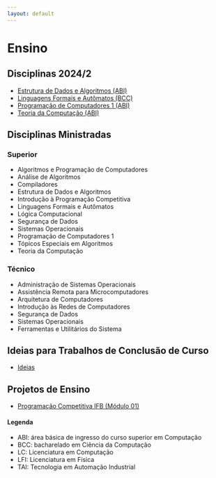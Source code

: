 ```yaml
---
layout: default
---
```


# Ensino

## Disciplinas 2024/2

- [Estrutura de Dados e Algoritmos (ABI)](https://danielsaad.com/estrutura-de-dados-e-algoritmos)
- [Linguagens Formais e Autômatos (BCC)](https://danielsaad.com/linguagens-formais-e-automatos)
- [Programação de Computadores 1 (ABI)](https://danielsaad.com/programacao-de-computadores-1)
- [Teoria da Computação (ABI)](https://danielsaad.com/teoria-da-computacao)

## Disciplinas Ministradas

### Superior

- Algoritmos e Programação de Computadores
- Análise de Algoritmos
- Compiladores
- Estrutura de Dados e Algoritmos
- Introdução à Programação Competitiva
- Linguagens Formais e Autômatos
- Lógica Computacional
- Segurança de Dados
- Sistemas Operacionais
- Programação de Computadores 1
- Tópicos Especiais em Algoritmos
- Teoria da Computação


### Técnico

- Administração de Sistemas Operacionais
- Assistência Remota para Microcomputadores
- Arquitetura de Computadores
- Introdução às Redes de Computadores
- Segurança de Dados
- Sistemas Operacionais
- Ferramentas e Utilitários do Sistema

## Ideias para Trabalhos de Conclusão de Curso

- [Ideias](/assets/propostas-tcc/propostas.pdf)

## Projetos de Ensino

- [Programação Competitiva IFB (Módulo 01)](https://programacao-competitiva-ifb.github.io/programacao-competitiva-ifb/)

#### Legenda

- ABI: área básica de ingresso do curso superior em Computação
- BCC: bacharelado em Ciência da Computação
- LC: Licenciatura em Computação
- LFI: Licenciatura em Física
- TAI: Tecnologia em Automação Industrial
